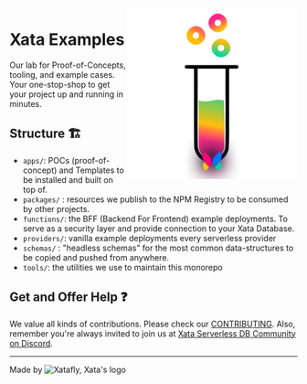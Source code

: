 <img align="right" alt="Xata Examples logo: a test tube and a Xatafly" src="/docs/logo.png" width="300" />


# Xata Examples

Our lab for Proof-of-Concepts, tooling, and example cases.
Your one-stop-shop to get your project up and running in minutes.

## Structure 🏗
- `apps/`: POCs (proof-of-concept) and Templates to be installed and built on top of.
- `packages/` : resources we publish to the NPM Registry to be consumed by other projects.
- `functions/`: the BFF (Backend For Frontend) example deployments. To serve as a security layer and provide connection to your Xata Database.
- `providers/`: vanilla example deployments every serverless provider
- `schemas/` : "headless schemas" for the most common data-structures to be copied and pushed from anywhere.
- `tools/`: the utilities we use to maintain this monorepo

## Get and Offer Help ❓
We value all kinds of contributions. Please check our [CONTRIBUTING](/CONTRIBUTING.md). Also, remember you're always invited to join us at [Xata Serverless DB Community on Discord](https://xata.io/discord).

---

Made by <img alt="Xatafly, Xata's logo" src="https://raw.githubusercontent.com/xataio/vscode-extension/2e3d0b877cf6aff1e0fc717e05ada714465ca783/doc/xata-icon-128.png" width="24" />
